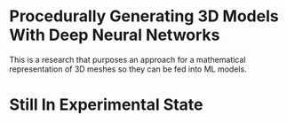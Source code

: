 # Procedurally Generating 3D Models With Deep Neural Networks
This is a research that purposes an approach for a mathematical representation of 3D meshes so they can be fed into ML models.
# Still In Experimental State 


